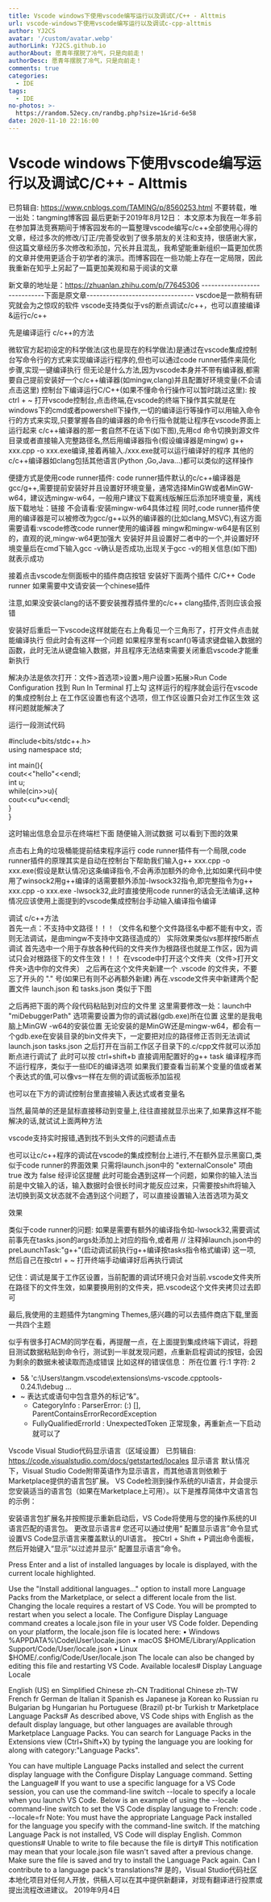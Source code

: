 ```yaml
---
title: Vscode windows下使用vscode编写运行以及调试C/C++ - Alttmis
url: vscode-windows下使用vscode编写运行以及调试c-cpp-alttmis
author: YJ2CS
avatar: '/custom/avatar.webp'
authorLink: YJ2CS.github.io
authorAbout: 愿青年摆脱了冷气，只是向前走！
authorDesc: 愿青年摆脱了冷气，只是向前走！
comments: true
categories:
  - IDE
tags:
  - IDE
no-photos: >-
  https://random.52ecy.cn/randbg.php?size=1&rid-6e58
date: 2020-11-10 22:16:00
---
```



# Vscode windows下使用vscode编写运行以及调试C/C++ - Alttmis
已剪辑自: https://www.cnblogs.com/TAMING/p/8560253.html
不要转载，唯一出处：tangming博客园
最后更新于2019年8月12日：
本文原本为我在一年多前在参加算法竞赛期间于博客园发布的一篇整理vscode编写c/c++全部使用心得的文章，经过多次的修改/订正/完善受收到了很多朋友的关注和支持，很感谢大家，但这篇文章经历多次修改和添加，冗长并且混乱，我希望能重新组织一篇更加优质的文章并使用更适合于初学者的演示。而博客园在一些功能上存在一定局限，因此我重新在知乎上另起了一篇更加美观和易于阅读的文章
 
新文章的地址是：https://zhuanlan.zhihu.com/p/77645306
-----------------------------下面是原文章---------------------------------
vscdoe是一款稍有研究就会为之惊叹的软件
vscode支持类似于vs的断点调试c/c++，也可以直接编译&运行c/c++
 
先是编译运行 c/c++的方法                             
 
微软官方起初设定的科学做法(这也是现在的科学做法)是通过在vscode集成控制台写命令行的方式来实现编译运行程序的,但也可以通过code runner插件来简化步骤,实现一键编译执行
但无论是什么方法,因为vscode本身并不带有编译器,都需要自己提前安装好一个c/c++编译器(如mingw,clang)并且配置好环境变量(不会请点击这里)
控制台下编译运行C/C++(如果不懂命令行操作可以暂时跳过这里):
按 ctrl + ~ 打开vscode控制台,点击终端,在vscode的终端下操作其实就是在windows下的cmd或者powershell下操作,一切的编译运行等操作可以用输入命令行的方式来实现,只要掌握各自的编译器的命令行指令就能让程序在vscode界面上运行起来
c/c++编译器的那一套自然不在话下(如下图),先用cd 命令切换到源文件目录或者直接输入完整路径名,然后用编译器指令(假设编译器是mingw) g++ xxx.cpp -o xxx.exe编译,接着再输入./xxx.exe就可以运行编译好的程序
其他的c/c++编译器如clang包括其他语言(Python ,Go,Java...)都可以类似的这样操作

便捷方式是使用code runner插件:
code runner插件默认的c/c++编译器是gcc/g++,需要提前安装好并且设置好环境变量，通常选择MinGW或者MinGW-w64，建议选mingw-w64，一般用户建议下载离线版解压后添加环境变量，离线版下载地址：链接
不会请看:安装mingw-w64具体过程
同时,code runner插件使用的编译器是可以被修改为gcc/g++以外的编译器的(比如clang,MSVC),有这方面需要请看:vscode修改code runner使用的编译器
mingw和mingw-w64是有区别的，直观的说,mingw-w64更加强大
安装好并且设置好二者中的一个,并设置好环境变量后在cmd下输入gcc -v确认是否成功,出现关于gcc -v的相关信息(如下图)就表示成功

接着点击vscode左侧面板中的插件商店按钮
安装好下面两个插件
C/C++
Code runner
如果需要中文请安装一个chinese插件

注意,如果没安装clang的话不要安装推荐插件里的c/c++ clang插件,否则应该会报错
 
安装好后重启一下vscode这样就能在右上角看见一个三角形了，打开文件点击就能编译执行
但此时会有这样一个问题
如果程序里有scanf()等请求键盘输入数据的函数，此时无法从键盘输入数据，并且程序无法结束需要关闭重启vscode才能重新执行

解决办法是依次打开：文件>首选项>设置>用户设置>拓展>Run Code Configuration
找到  Run In Terminal  打上勾 这样运行的程序就会运行在vscode的集成控制台上
在工作区设置也有这个选项，但工作区设置只会对工作区生效
这样问题就能解决了

 运行一段测试代码

#include<bits/stdc++.h>  
using namespace std;  
  
int main(){  
    cout<<"hello"<<endl;  
    int u;  
    while(cin>>u){  
        cout<<u*u<<endl;  
    }  
}  

这时输出信息会显示在终端栏下面
随便输入测试数据
可以看到下图的效果
 

点击右上角的垃圾桶能提前结束程序运行
code runner插件有一个局限,code runner插件的原理其实是自动在控制台下帮助我们输入g++ xxx.cpp -o xxx.exe(假设是默认情况)这条编译指令,不会再添加额外的命令,比如如果代码中使用了winsock2用g++编译的话需要额外添加-lwsock32指令,即完整指令为g++ xxx.cpp -o xxx.exe -lwsock32,此时直接使用code runner的话会无法编译,这种情况应该使用上面提到的vscode集成控制台手动输入编译指令编译
 
调试 c/c++方法          
首先一点：不支持中文路径！！！（文件名和整个文件路径名中都不能有中文，否则无法调试，是由mingw不支持中文路径造成的）
实际效果类似vs那样按f5断点调试
首先选中一个用于存放各种代码的文件夹作为根路径也就是工作区，因为调试只会对根路径下的文件生效！！！
在vscode中打开这个文件夹（文件>打开文件夹>选中你的文件夹）
之后再在这个文件夹新建一个 .vscode 的文件夹，不要忘了开头的 "." 号(如果已有则不必再额外新建)
再在.vscode文件夹中新建两个配置文件 launch.json 和 tasks.json
类似于下图

之后再把下面的两个段代码粘贴到对应的文件里
这里需要修改一处：launch中 "miDebuggerPath" 选项需要设置为你的调试器(gdb.exe)所在位置 这里的是我电脑上MinGW -w64的安装位置
无论安装的是MinGW还是mingw-w64，都会有一个gdb.exe在安装目录的bin文件夹下，一定要把对应的路径修正否则无法调试
launch.json
tasks.json
之后打开在当前工作区子目录下的.c/cpp文件就可以添加断点进行调试了
此时可以按 ctrl+shift+b 直接调用配置好的g++ task 编译程序而不运行程序，类似于一些IDE的编译选项
如果我们要查看当前某个变量的值或者某个表达式的值,可以像vs一样在左侧的调试面板添加监视

也可以在下方的调试控制台里直接输入表达式或者变量名

当然,最简单的还是鼠标直接移动到变量上,往往直接就显示出来了,如果靠这样不能解决的话,就试试上面两种方法

vscode支持实时报错,遇到找不到头文件的问题请点击 

也可以让c/c++程序的调试在vscode的集成控制台上进行,不在额外显示黑窗口,类似于code runner的界面效果
只需将launch.json中的 "externalConsole" 项由 true 改为 false 
经评论区提醒
此时可能会遇到这样一个问题，如果你的输入法当前是中文输入的话，输入数据时会很长时间才能反应过来，只需要按shift将输入法切换到英文状态就不会遇到这个问题了，可以直接设置输入法首选项为英文

效果

类似于code runner的问题: 如果是需要有额外的编译指令如-lwsock32,需要调试前事先在tasks.json的args处添加上对应的指令,或者用 // 注释掉launch.json中的 preLaunchTask:"g++"(启动调试前执行g++编译按tasks指令格式编译) 这一项,然后自己在按ctrl + ~ 打开终端手动编译好后再执行调试
 
记住：调试是属于工作区设置，当前配置的调试环境只会对当前.vscode文件夹所在路径下的文件生效，如果要换用别的文件夹，把.vscode这个文件夹拷贝过去即可
 
最后,我使用的主题插件为tangming Themes,感兴趣的可以去插件商店下载,里面一共四个主题
 
似乎有很多打ACM的同学在看，再提醒一点，在上面提到集成终端下调试，将题目测试数据粘贴到命令行，测试到一半就发现问题，点重新启程调试的按钮，会因为剩余的数据未被读取而造成错误
比如这样的错误信息：
所在位置 行:1 字符: 2
+ 5& 'c:\Users\tangm\.vscode\extensions\ms-vscode.cpptools-0.24.1\debug ...
+  ~
表达式或语句中包含意外的标记“&”。
    + CategoryInfo          : ParserError: (:) [], ParentContainsErrorRecordException
    + FullyQualifiedErrorId : UnexpectedToken
正常现象，再重新点一下启动就可以了

Vscode Visual Studio代码显示语言（区域设置）
已剪辑自: https://code.visualstudio.com/docs/getstarted/locales
显示语言
默认情况下，Visual Studio Code附带英语作为显示语言，而其他语言则依赖于Marketplace提供的语言包扩展。
VS Code检测到操作系统的UI语言，并会提示您安装适当的语言包（如果在Marketplace上可用）。以下是推荐简体中文语言包的示例：

安装语言包扩展名并按照提示重新启动后，VS Code将使用与您的操作系统的UI语言匹配的语言包。
更改显示语言#
您还可以通过使用“ 配置显示语言”命令显式设置VS Code显示语言来覆盖默认的UI语言。
按Ctrl + Shift + P调出命令面板，然后开始键入“显示”以过滤并显示“ 配置显示语言”命令。

Press Enter and a list of installed languages by locale is displayed, with the current locale highlighted.

Use the "Install additional languages..." option to install more Language Packs from the Marketplace, or select a different locale from the list. Changing the locale requires a restart of VS Code. You will be prompted to restart when you select a locale.
The Configure Display Language command creates a locale.json file in your user VS Code folder. Depending on your platform, the locale.json file is located here:
	• Windows %APPDATA%\Code\User\locale.json
	• macOS $HOME/Library/Application Support/Code/User/locale.json
	• Linux $HOME/.config/Code/User/locale.json
The locale can also be changed by editing this file and restarting VS Code.
Available locales#
Display Language Locale 
	
English (US)	en
Simplified Chinese	zh-CN
Traditional Chinese	zh-TW
French	fr
German	de
Italian	it
Spanish	es
Japanese	ja
Korean	ko
Russian	ru
Bulgarian	bg
Hungarian	hu
Portuguese (Brazil)	pt-br
Turkish	tr
Marketplace Language Packs#
As described above, VS Code ships with English as the default display language, but other languages are available through Marketplace Language Packs.
You can search for Language Packs in the Extensions view (Ctrl+Shift+X) by typing the language you are looking for along with category:"Language Packs".

You can have multiple Language Packs installed and select the current display language with the Configure Display Language command.
Setting the Language#
If you want to use a specific language for a VS Code session, you can use the command-line switch --locale to specify a locale when you launch VS Code.
Below is an example of using the --locale command-line switch to set the VS Code display language to French:
code . --locale=fr 
Note: You must have the appropriate Language Pack installed for the language you specify with the command-line switch. If the matching Language Pack is not installed, VS Code will display English.
Common questions#
Unable to write to file because the file is dirty#
This notification may mean that your locale.json file wasn't saved after a previous change. Make sure the file is saved and try to install the Language Pack again.
Can I contribute to a language pack's translations?#
是的，Visual Studio代码社区本地化项目对任何人开放，供稿人可以在其中提供新翻译，对现有翻译进行投票或提出流程改进建议。
2019年9月4日

